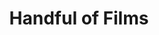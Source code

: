 ---
layout: project
order: 3
metatitle: Handful of Films ✕ Esten.co
metadescription: An award winning production company devoted to creating exquisite and timeless films
metaimg: hof-meta.jpg
device: desktop
title: Handful of Films
headline: Crafting a great film is hard, there’s only time for a handful
hyperlink: https://handfuloffilms.ca/
hex: "FF4438"
hex2: "fddddd"
agency: Lift Interactive
type: Website
role: Strategy
role2: Design
bug: hof-bug.png
cardbackground: hof-background.png
cardbackgroundalt: Handful of Films supporting graphic of the "Boy Nomad" film
herographic: hof-herographic.jpg
herographicalt: Homepage screenshot of the Handful of Films website
introimg: hof-1.jpg
introimgalt: Grid of screenshots from various pages of the Handful of Films website
screens1title: Only Time For A Handful
screens1description: Handful of Films came to us seeking an alluring new site that would justly showcase their award winning films with a priority on intuitive interface patterns users can explore with ease.</br>With such an eclectic body of work, flexible storytelling was imperative to guarantee each film is shared as originally intended.
screens1desktop: hof-screen-1.jpg
screens1desktopalt: Responsive desktop screenshot of the Handful of Films "about us" page
screens2desktop: hof-screen-2.jpg
screens2desktopalt: Responsive desktop screenshot of the Handful of Films "home" page
screens3desktop: hof-screen-3.jpg
screens3desktopalt: Responsive desktop screenshot of the Handful of Films "the great human odyssey" film page
bustoutimage: hof-quote1.jpg
bustoutimagealt: Poster imagery of the Equus film featuring a white horse on a black background
screens2title: Hand Crafted
screens2description: Our design placed an emphasis on showcasing their gripping content, cinematography and photography through modular layouts that give each film’s brand, story and visuals the spotlight. This modular structure also serves well for responsive design, translating seamlessly to devices of all sizes. In 2019 we were proud to take home an Embers Award for the best website under 30k.
screens2linktext: Digital Alberta
screens2linkurl: https://digitalalberta.com/ember-awards-2019/2019-winners/
screens2firstimage: hof-mobile1.jpg
screens2firstimagealt: Responsive mobile screenshot of the Handful of Films "home" page
screens2secondimage: hof-mobile2.jpg
screens2secondimagealt: Responsive mobile screenshot of the Handful of Films "Equus" film page
screens2thirdimage: hof-mobile3.jpg
screens2thirdimagealt: Responsive mobile screenshot of the Handful of Films "about us" page
screens2fourthimage: hof-mobile4.jpg
screens2fourthimagealt: Responsive mobile screenshot of the Handful of Films "in concert" page
<!-- screens3title: -->
screens3blockquote: Our new site combines functionality with the perfect dose of design elegance and sophistication. We only achieved this by how thorough your team was in consulting with intelligent and constructive suggestions.
screens3description: Niobe Thompson, Owner
<!-- screens3linktext: -->
<!-- screens3linkurl: -->
outroimage: hof-2.jpg
outroimagealt: Grid of screenshots from various pages of the Handful of Films website
svg-box: "0 0 40 35"
svg-path: "M29.57,25.1 L15.16,25.11 L15.16,35 L2.48689958e-14,35 L2.48689958e-14,0 L15.16,0 L15.16,5 L4.98,5 L4.98,30 L10.18,30 L10.18,20.11 L29.57,20.11 L29.57,25.1 Z M24.84,0 L40,0 L40,35 L24.84,35 L24.84,30 L35.02,30 L35.02,5 L29.82,5 L29.82,14.89 L10.44,14.89 L10.44,9.83 L24.84,9.81 L24.84,0 Z"
---